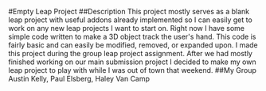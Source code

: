 #Empty Leap Project
##Description
This project mostly serves as a blank leap project with useful addons already implemented so I can easily get to work on any new leap projects I want to start on.  Right now I have some simple code written to make a 3D object track the user's hand.  This code is fairly basic and can easily be modified, removed, or expanded upon.  I made this project during the group leap project assignment.  After we had mostly finished working on our main submission project I decided to make my own leap project to play with while I was out of town that weekend. 
##My Group
Austin Kelly, Paul Elsberg, Haley Van Camp
